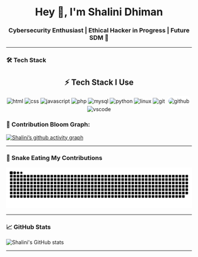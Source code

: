 <h1 align="center">Hey 👋, I'm Shalini Dhiman</h1>
<h3 align="center">Cybersecurity Enthusiast | Ethical Hacker in Progress | Future SDM 🚀</h3>

---

### 🛠️ Tech Stack
<h2 align="center">⚡ Tech Stack I Use</h2>

<p align="center">
  <img src="https://cdn.jsdelivr.net/gh/devicons/devicon/icons/html5/html5-original-wordmark.svg" height="60" alt="html" class="glow" />
  <img src="https://cdn.jsdelivr.net/gh/devicons/devicon/icons/css3/css3-original-wordmark.svg" height="60" alt="css" class="glow" />
  <img src="https://cdn.jsdelivr.net/gh/devicons/devicon/icons/javascript/javascript-original.svg" height="60" alt="javascript" class="glow" />
  <img src="https://cdn.jsdelivr.net/gh/devicons/devicon/icons/php/php-original.svg" height="60" alt="php" class="glow" />
  <img src="https://cdn.jsdelivr.net/gh/devicons/devicon/icons/mysql/mysql-original-wordmark.svg" height="60" alt="mysql" class="glow" />
  <img src="https://cdn.jsdelivr.net/gh/devicons/devicon/icons/python/python-original-wordmark.svg" height="60" alt="python" class="glow" />
  <img src="https://cdn.jsdelivr.net/gh/devicons/devicon/icons/linux/linux-original.svg" height="60" alt="linux" class="glow" />
  <img src="https://cdn.jsdelivr.net/gh/devicons/devicon/icons/git/git-original.svg" height="60" alt="git" class="glow" />
  <img src="https://cdn.jsdelivr.net/gh/devicons/devicon/icons/github/github-original.svg" height="60" alt="github" style="background-color: white; border-radius: 50px; padding: 5px;" class="glow" />
  <img src="https://cdn.jsdelivr.net/gh/devicons/devicon/icons/vscode/vscode-original.svg" height="60" alt="vscode" class="glow" />
</p>

<style>
  .glow {
    transition: 0.3s ease;
  }
  .glow:hover {
    filter: drop-shadow(0 0 10px #00ffff);
    transform: scale(1.1);
  }
</style>



### 🌼 Contribution Bloom Graph:
[![Shalini’s github activity graph](https://github-readme-activity-graph.vercel.app/graph?username=shahi0121&theme=tokyo-night&area=true&hide_border=true)](https://github.com/ashutosh00710/github-readme-activity-graph)

---

### 🐍 Snake Eating My Contributions

![snake gif](https://raw.githubusercontent.com/Platane/snk/output/github-contribution-grid-snake.svg)

---

### 📈 GitHub Stats

![Shalini's GitHub stats](https://github-readme-stats.vercel.app/api?username=shahi0121&show_icons=true&theme=tokyonight)

---
